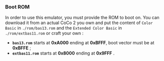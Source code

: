 ### Boot ROM

In order to use this emulator, you must provide the ROM to boot on.  You can download it from an actual CoCo 2 you
own and put the content of `Color Basic` in `./rom/bas13.rom` and the `Extended Color Basic` in `./rom/extbas11.rom` or
craft your own :

 * __`bas13.rom`__ starts at __0xA000__ ending at __0xBFFF__, boot vector must be at __0xBFFE__ ;
 * __`extbas11.rom`__ starts at __0x8000__ ending at __0x9FFF__ .
